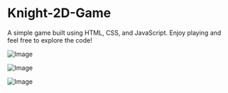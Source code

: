 # Knight-2D-Game
A simple game built using HTML, CSS, and JavaScript. Enjoy playing and feel free to explore the code!

![Image](https://github.com/user-attachments/assets/12e26571-8964-472c-80ef-f558a238482a)

![Image](https://github.com/user-attachments/assets/abb48159-ae60-4e2f-b67a-938919005f1c)

![Image](https://github.com/user-attachments/assets/696c77d6-896c-4ea3-9275-b2343b4899e1)
